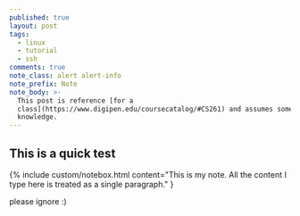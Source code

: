 ```yaml
---
published: true
layout: post
tags:
  - linux
  - tutorial
  - ssh
comments: true
note_class: alert alert-info
note_prefix: Note
note_body: >-
  This post is reference [for a
  class](https://www.digipen.edu/coursecatalog/#CS261) and assumes some prior
  knowledge.
---
```

## This is a quick test

{% include custom/notebox.html content="This is my note. All the content I type here is treated as a single paragraph." }


please ignore :)

